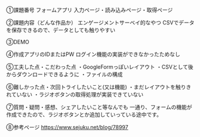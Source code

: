 ①課題番号
フォームアプリ
入力ページ・読み込みページ・取得ページ

②課題内容（どんな作品か）
エンゲージメントサーベイ的なやつ
CSVでデータを保存できるので、データとしても触りやすい

③DEMO

④作成アプリのIDまたはPW 
ログイン機能の実装ができなかったためなし

⑤工夫した点・こだわった点 
・GoogleFormっぽいレイアウト
・CSVとして後からダウンロードできるように
・ファイルの構成

⑥難しかった点・次回トライしたいこと(又は機能) 
・まだレイアウトを触りきれていない
・ラジオボタンの取得処理が実装できていない

⑦質問・疑問・感想、シェアしたいこと等なんでも
一通り、フォームの機能が作成できたので、ラジオボタンとか追加していっている途中です。

⑧参考ページ
https://www.sejuku.net/blog/78997
